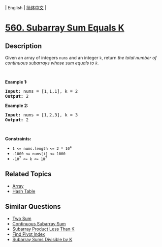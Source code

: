 
| English | [简体中文](README_CN.md) |

# [560. Subarray Sum Equals K](https://leetcode-cn.com/problems/subarray-sum-equals-k/)

## Description

<p>Given an array of integers <code>nums</code> and an integer <code>k</code>, return <em>the total number of continuous subarrays whose sum equals to <code>k</code></em>.</p>

<p>&nbsp;</p>
<p><strong>Example 1:</strong></p>
<pre><strong>Input:</strong> nums = [1,1,1], k = 2
<strong>Output:</strong> 2
</pre><p><strong>Example 2:</strong></p>
<pre><strong>Input:</strong> nums = [1,2,3], k = 3
<strong>Output:</strong> 2
</pre>
<p>&nbsp;</p>
<p><strong>Constraints:</strong></p>

<ul>
	<li><code>1 &lt;= nums.length &lt;= 2 * 10<sup>4</sup></code></li>
	<li><code>-1000 &lt;= nums[i] &lt;= 1000</code></li>
	<li><code>-10<sup>7</sup> &lt;= k &lt;= 10<sup>7</sup></code></li>
</ul>


## Related Topics

- [Array](https://leetcode-cn.com/tag/array)
- [Hash Table](https://leetcode-cn.com/tag/hash-table)

## Similar Questions

- [Two Sum](../two-sum/README_EN.md)
- [Continuous Subarray Sum](../continuous-subarray-sum/README_EN.md)
- [Subarray Product Less Than K](../subarray-product-less-than-k/README_EN.md)
- [Find Pivot Index](../find-pivot-index/README_EN.md)
- [Subarray Sums Divisible by K](../subarray-sums-divisible-by-k/README_EN.md)
